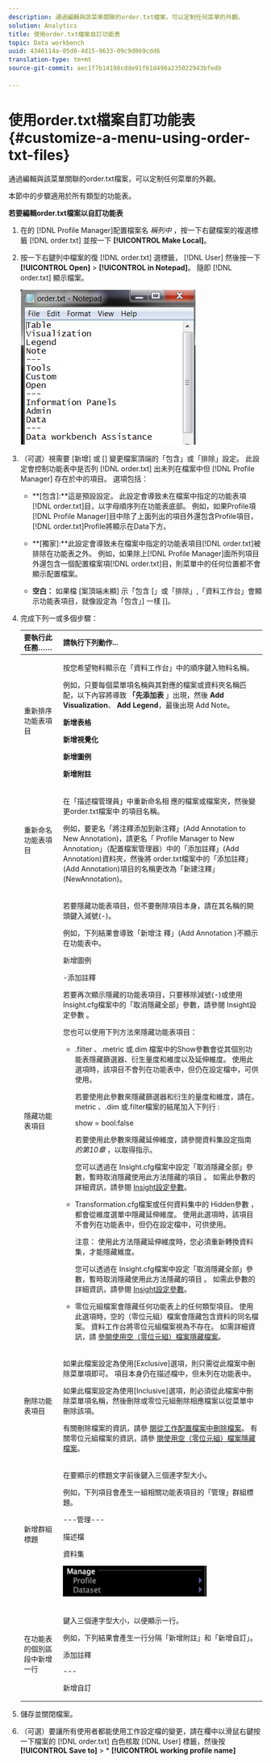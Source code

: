 ```yaml
---
description: 通過編輯與該菜單關聯的order.txt檔案，可以定制任何菜單的外觀。
solution: Analytics
title: 使用order.txt檔案自訂功能表
topic: Data workbench
uuid: 4346114a-05d0-4d15-9633-09c9d869cdd6
translation-type: tm+mt
source-git-commit: aec1f7b14198cdde91f61d490a235022943bfedb

---
```



# 使用order.txt檔案自訂功能表{#customize-a-menu-using-order-txt-files}

通過編輯與該菜單關聯的order.txt檔案，可以定制任何菜單的外觀。

本節中的步驟適用於所有類型的功能表。

**若要編輯order.txt檔案以自訂功能表**

1. 在的 [!DNL Profile Manager]配置檔案名 *稱列中* ，按一下右鍵檔案的複選標籤 [!DNL order.txt] 並按一下 **[!UICONTROL Make Local]**。
1. 按一下右鍵列中檔案的復 [!DNL order.txt] 選標籤， [!DNL User] 然後按一下 **[!UICONTROL Open]** > **[!UICONTROL in Notepad]**。 隨即 [!DNL order.txt] 顯示檔案。

   ![步驟資訊](assets/cfg_ordertxt.png)

1. （可選）視需要 [新增] 或 [] 變更檔案頂端的「包含」或「排除」設定。 此設定會控制功能表中是否列 [!DNL order.txt] 出未列在檔案中但 [!DNL Profile Manager] 存在於中的項目。 選項包括：

   * **[包含]:**這是預設設定。 此設定會導致未在檔案中指定的功能表項[!DNL order.txt]目，以字母順序列在功能表底部。 例如，如果Profile項[!DNL Profile Manager]目中除了上面列出的項目外還包含Profile項目，[!DNL order.txt]Profile將顯示在Data下方。

   * **[獨家]:**此設定會導致未在檔案中指定的功能表項目[!DNL order.txt]被排除在功能表之外。 例如，如果除上[!DNL Profile Manager]面所列項目外還包含一個配置檔案項[!DNL order.txt]目，則菜單中的任何位置都不會顯示配置檔案。

   * **空白：** 如果檔 [案頂端未顯] 示「包含 [」或「排除」,「資料工作台」會顯示功能表項目，就像設定為「包含」] 一樣 []。

1. 完成下列一或多個步驟：

   <table id="table_C5D5313DF5E4470499B0B285BA2690F0"> 
    <thead> 
    <tr> 
    <th colname="col1" class="entry"> 要執行此任務…… </th> 
    <th colname="col2" class="entry"> 請執行下列動作... </th> 
    </tr> 
    </thead>
    <tbody> 
    <tr> 
    <td colname="col1"> <p>重新排序功能表項目 </p> </td> 
    <td colname="col2"> <p>按您希望物料顯示在「資料工作台」中的順序鍵入物料名稱。 </p> <p>例如，只要每個菜單項名稱與其對應的檔案或資料夾名稱匹配，以下內容將導致<b> 「先添加表</b> 」出現，然後 <b>Add Visualization</b>、 <b>Add Legend</b>，最後出現 <b></b> Add Note。 </p> <p><b>新增表格 </b> </p> <p><b>新增視覺化 </b> </p> <p><b>新增圖例 </b> </p> <p><b>新增附註 </b> </p> </td> 
    </tr> 
    <tr> 
    <td colname="col1"> <p>重新命名功能表項目 </p> </td> 
    <td colname="col2"> <p>在「描述檔管理員」中重新命名相 <span class="wintitle"> 應的檔案或檔案夾</span>，然後變更order.txt檔案中 <span class="filepath"></span> 的項目名稱。 </p> <p>例如，要更名「將注釋添加到新注釋」(Add Annotation to New Annotation)，請更名「 <span class="wintitle"> Profile Manager</span> to New Annotation」（配置檔案管理器）中的「添加註釋」(Add Annotation)資料夾，然後將 <span class="filepath"></span> order.txt檔案中的「添加註釋」(Add Annotation)項目的名稱更改為「新建注釋」(NewAnnotation)。 </p> </td> 
    </tr> 
    <tr> 
    <td colname="col1"> <p>隱藏功能表項目 </p> </td> 
    <td colname="col2"> <p>若要隱藏功能表項目，但不要刪除項目本身，請在其名稱的開頭鍵入減號(-)。 </p> <p>例如，下列結果會導致「新增注 <span class="wintitle"> 釋」(Add Annotation</span> )不顯示在功能表中。 </p> <p>新增圖例 </p> <p>-添加註釋 </p> <p>若要再次顯示隱藏的功能表項目，只要移除減號(-)或使用 <span class="filepath"> Insight.cfg檔案中的「取消隱藏全部」參數，請參閱</span> Insight設定參數 <a href="../../../../home/c-get-started/c-insght-config-param.md#concept-14da97d0756348e885c08ca9e866074b"></a>。 </p> <p>您也可以使用下列方法來隱藏功能表項目： 
    <ul id="ul_CC9A82AFCE784CA49CC912C9256BAC1A"> 
    <li id="li_28C28CA0DE4B4A8F9C2C2C2B3BDD0557"> <p>.filter <span class="filepath"> 、</span>.metric <span class="filepath"> 或</span>.dim <span class="filepath"></span> 檔案中的Show參數會從其個別功能表隱藏篩選器、衍生量度和維度以及延伸維度。 使用此選項時，該項目不會列在功能表中，但仍在設定檔中，可供使用。 </p> <p>若要使用此參數來隱藏篩選器和衍生的量度和維度，請在。metric <span class="filepath"> 、</span>.dim <span class="filepath"> 或</span>.filter檔案的結尾加入下列行 <span class="filepath"></span> : </p> <p><span class="filepath"> show = bool:false</span> </p> <p>若要使用此參數來隱藏延伸維度，請參閱資料集設定指南 <i>的第10章</i> ，以取得指示。 </p> <p>您可以透過在 <span class="filepath"> Insight.cfg檔案中設定「取消隱藏全部」參數，暫時取消隱藏使用此方法隱藏的項目</span> 。 如需此參數的詳細資訊，請參閱 <a href="../../../../home/c-get-started/c-insght-config-param.md#concept-14da97d0756348e885c08ca9e866074b"> Insight設定參數</a>。 </p> </li> 
    <li id="li_2CB65D594DD04C59A8D27A17DBF278FA">Transformation.cfg檔案或任何資料集中的 <span class="filepath"> Hidden參數</span> ，都會從維度選單中隱藏延伸維度。 使用此選項時，該項目不會列在功能表中，但仍在設定檔中，可供使用。 <p> <p>注意： 使用此方法隱藏延伸維度時，您必須重新轉換資料集，才能隱藏維度。 </p> </p> <p>您可以透過在 <span class="filepath"> Insight.cfg檔案中設定「取消隱藏全部」參數，暫時取消隱藏使用此方法隱藏的項目</span> 。 如需此參數的詳細資訊，請參閱 <a href="../../../../home/c-get-started/c-insght-config-param.md#concept-14da97d0756348e885c08ca9e866074b"> Insight設定參數</a>。 </p> </li> 
    <li id="li_6E161953FEA44EC18237D88D7173DC60"> <p>零位元組檔案會隱藏任何功能表上的任何類型項目。 使用此選項時，空的（零位元組）檔案會隱藏包含資料的同名檔案。 資料工作台將零位元組檔案視為不存在。 如需詳細資訊，請 <a href="../../../../home/c-get-started/c-admin-intrf/c-prof-mgr/c-empty-files.md#concept-e776fac9e5904bed8c13b9d5eb17c491"> 參閱使用空（零位元組）檔案隱藏檔案</a>。 </p> </li> 
    </ul> </p> </td> 
    </tr> 
    <tr> 
    <td colname="col1"> <p>刪除功能表項目 </p> </td> 
    <td colname="col2"> <p>如果此檔案設定為使用[Exclusive]選項，則只需從此檔案中刪除菜單項即可。 項目本身仍在描述檔中，但未列在功能表中。 </p> <p>如果此檔案設定為使用[Inclusive]選項，則必須從此檔案中刪除菜單項名稱，然後刪除或零位元組刪除相應檔案以從菜單中刪除該項。 </p> <p>有關刪除檔案的資訊，請參 <a href="../../../../home/c-get-started/c-admin-intrf/c-prof-mgr/t-del-files-wkg-prof.md#task-1e29c25e6c824cc9b51cb651e835856b"> 閱從工作配置檔案中刪除檔案</a>。 有關零位元組檔案的資訊，請參 <a href="../../../../home/c-get-started/c-admin-intrf/c-prof-mgr/c-empty-files.md#concept-e776fac9e5904bed8c13b9d5eb17c491"> 閱使用空（零位元組）檔案隱藏檔案</a>。 </p> </td> 
    </tr> 
    <tr> 
    <td colname="col1"> <p>新增群組標題 </p> </td> 
    <td colname="col2"> <p>在要顯示的標題文字前後鍵入三個連字型大小。 </p> <p>例如，下列項目會產生一組相關功能表項目的「管理」群組標題。 </p> <p>---管理--- </p> <p>描述檔 </p> <p>資料集 </p> <p> <img id="image_DB5BB8A33553499A9FC6B53C544CD4CC" src="assets/cfg_ordertxt_example.png"> </img> </p> </td> 
    </tr> 
    <tr> 
    <td colname="col1"> <p>在功能表的個別區段中新增一行 </p> </td> 
    <td colname="col2"> <p>鍵入三個連字型大小，以便顯示一行。 </p> <p>例如，下列結果會產生一行分隔「新增附註」和「新增自訂」。 </p> <p>添加註釋 </p> <p>--- </p> <p>新增自訂 </p> </td> 
    </tr> 
    </tbody> 
    </table>

1. 儲存並關閉檔案。
1. （可選）要讓所有使用者都能使用工作設定檔的變更，請在欄中以滑鼠右鍵按一下檔案的 [!DNL order.txt] 白色核取 [!DNL User] 標籤，然後按 **[!UICONTROL Save to]** > * **[!UICONTROL working profile name]**
